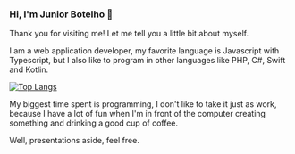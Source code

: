### Hi, I'm Junior Botelho :fox_face:

Thank you for visiting me! Let me tell you a little bit about myself.

I am a web application developer, my favorite language is Javascript with Typescript, but I also like to program in other languages like PHP, C#, Swift and Kotlin.

[![Top Langs](https://github-readme-stats.vercel.app/api/top-langs/?username=juniorbotelho&layout=compact&theme=radical)](https://github.com/anuraghazra/github-readme-stats)

My biggest time spent is programming, I don't like to take it just as work, because I have a lot of fun when I'm in front of the computer creating something and drinking a good cup of coffee.

Well, presentations aside, feel free.
